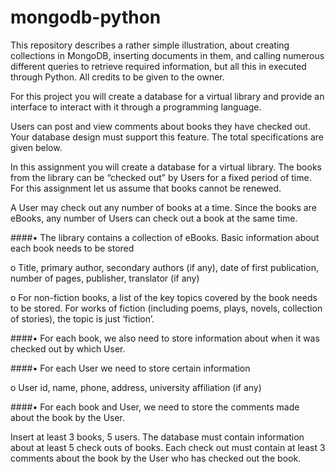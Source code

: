 # mongodb-python
This repository describes a rather simple illustration, about creating collections in MongoDB, inserting documents in them, and calling numerous different queries to retrieve required information, but all this in executed through Python. All credits to be given to the owner.

For this project you will create a database for a virtual library and provide an interface to interact with it through a programming language. 

Users can post and view comments about books they have checked out. Your database design must support this feature. The total specifications are given below.

In this assignment you will create a database for a virtual library. The books from the library can be “checked out” by Users for a fixed period of time. For this assignment let us assume that books cannot be renewed. 

A User may check out any number of books at a time. Since the books are eBooks, any number of Users can check out a book at the same time.

####•	The library contains a collection of eBooks. Basic information about each book needs to be stored

o	Title, primary author, secondary authors (if any), date of first publication, number of pages, publisher, translator (if any)

o	For non-fiction books, a list of the key topics covered by the book needs to be stored. For works of fiction (including poems, plays, novels, collection of stories), the topic is just ‘fiction’.

####•	For each book, we also need to store information about when it was checked out by which User.

####•	For each User we need to store certain information

o	User id, name, phone, address, university affiliation (if any)

####•	For each book and User, we need to store the comments made about the book by the User.

Insert at least 3 books, 5 users. The database must contain information about at least 5 check outs of books. Each check out must contain at least 3 comments about the book by the User who has checked out the book.


